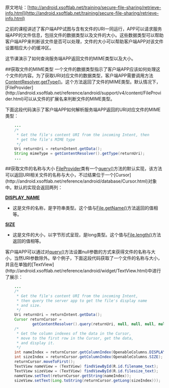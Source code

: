 原文地址：[http://android.xsoftlab.net/training/secure-file-sharing/retrieve-info.html](http://android.xsoftlab.net/training/secure-file-sharing/retrieve-info.html)

之前的课程讲述了客户端APP试图与含有文件的URI一同运行，APP可以请求服务端APP的文件信息，包括文件的数据类型以及文件的大小。这些数据类型可以帮助客户端APP来判断该文件是否可以处理，文件的大小可以帮助客户端APP对该文件设置相应大小的缓冲区。

这节课演示了如何查询服务端APP返回文件的MIME类型以及大小。

##获取文件的MIME类型
一个文件的数据类型指示了客户端APP应该如何处理这个文件的内容。为了获取URI对应文件的数据类型，客户端APP需要调用方法[ContentResolver.getType()](http://android.xsoftlab.net/reference/android/content/ContentResolver.html#getType(android.net.Uri))。这个方法返回了文件的MIME类型。默认情况下，[FileProvider](http://android.xsoftlab.net/reference/android/support/v4/content/FileProvider.html)可以从文件的扩展名来判断文件的MIME类型。

下面这段代码演示了客户端APP如何解析服务端APP返回的URI对应文件的MIME类型：
```java
    ...
    /*
     * Get the file's content URI from the incoming Intent, then
     * get the file's MIME type
     */
    Uri returnUri = returnIntent.getData();
    String mimeType = getContentResolver().getType(returnUri);
    ...
```

##获取文件的名称与大小
[FileProvider](http://android.xsoftlab.net/reference/android/support/v4/content/FileProvider.html)类有一个[query()](http://android.xsoftlab.net/reference/android/support/v4/content/FileProvider.html#query(android.net.Uri,%20java.lang.String[],%20java.lang.String,%20java.lang.String[],%20java.lang.String))方法的默认实现，该方法可以返回URI相关文件的名称与大小，不过结果位于一个[Cursor](http://android.xsoftlab.net/reference/android/database/Cursor.html)对象中。默认的实现会返回两列：

**[DISPLAY_NAME](http://android.xsoftlab.net/reference/android/provider/OpenableColumns.html#DISPLAY_NAME)**

- 这是文件的名称，是字符串类型。这个值与[File.getName()](http://android.xsoftlab.net/reference/java/io/File.html#getName())方法返回的值相等。

**[SIZE](http://android.xsoftlab.net/reference/android/provider/OpenableColumns.html#SIZE)**

- 这是文件的大小，以字节形式呈现，是long类型。这个值与[File.length()](http://android.xsoftlab.net/reference/java/io/File.html#length())方法返回的值相等。

客户端APP可以通过对[query()](http://android.xsoftlab.net/reference/android/support/v4/content/FileProvider.html#query(android.net.Uri,%20java.lang.String[],%20java.lang.String,%20java.lang.String[],%20java.lang.String))方法设置null参数的方式来获得文件的名称与大小，当然URI参数除外。举个例子，下面这段代码获取了一个文件的名称与大小，并且在单独的[TextView](http://android.xsoftlab.net/reference/android/widget/TextView.html)中进行了展示：
```java
    ...
    /*
     * Get the file's content URI from the incoming Intent,
     * then query the server app to get the file's display name
     * and size.
     */
    Uri returnUri = returnIntent.getData();
    Cursor returnCursor =
            getContentResolver().query(returnUri, null, null, null, null);
    /*
     * Get the column indexes of the data in the Cursor,
     * move to the first row in the Cursor, get the data,
     * and display it.
     */
    int nameIndex = returnCursor.getColumnIndex(OpenableColumns.DISPLAY_NAME);
    int sizeIndex = returnCursor.getColumnIndex(OpenableColumns.SIZE);
    returnCursor.moveToFirst();
    TextView nameView = (TextView) findViewById(R.id.filename_text);
    TextView sizeView = (TextView) findViewById(R.id.filesize_text);
    nameView.setText(returnCursor.getString(nameIndex));
    sizeView.setText(Long.toString(returnCursor.getLong(sizeIndex)));

```


